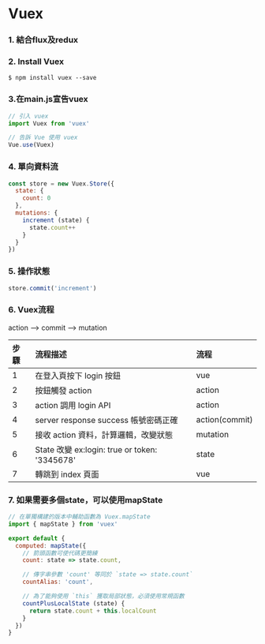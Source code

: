 # Vuex

### 1. 結合flux及redux

### 2. Install Vuex

```text
$ npm install vuex --save
```

### 3.在main.js宣告vuex

```javascript
// 引入 vuex
import Vuex from 'vuex'

// 告訴 Vue 使用 vuex
Vue.use(Vuex)
```

### 4. 單向資料流

```javascript
const store = new Vuex.Store({
  state: {
    count: 0
  },
  mutations: {
    increment (state) {
      state.count++
    }
  }
})
```

### 5. 操作狀態

```javascript
store.commit('increment')
```

### 6. Vuex流程

action --&gt; commit --&gt; mutation

| 步驟 | 流程描述 | 流程 |
| :--- | :--- | :--- |
| 1 | 在登入頁按下 login 按鈕 | vue |
| 2 | 按鈕觸發 action | action |
| 3 | action 調用 login API | action |
| 4 | server response success 帳號密碼正確 | action\(commit\) |
| 5 | 接收 action 資料，計算邏輯，改變狀態 | mutation |
| 6 | State 改變 ex:login: true or token: '3345678' | state |
| 7 | 轉跳到 index 頁面 | vue |

#### 

### 7. 如果需要多個state，可以使用mapState

```javascript
// 在單獨構建的版本中輔助函數為 Vuex.mapState
import { mapState } from 'vuex'

export default {
  computed: mapState({
    // 箭頭函數可使代碼更簡練
    count: state => state.count,

    // 傳字串參數 'count' 等同於 `state => state.count`
    countAlias: 'count',

    // 為了能夠使用 `this` 獲取局部狀態，必須使用常規函數
    countPlusLocalState (state) {
      return state.count + this.localCount
    }
  })
}

```

